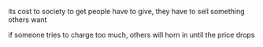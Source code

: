 its cost to society
to get people have to give, they have to sell something others want

if someone tries to charge too much, others will horn in until the price drops

